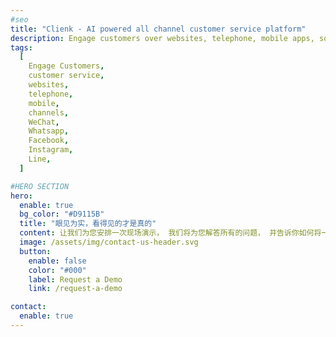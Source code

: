```yaml
---
#seo
title: "Clienk - AI powered all channel customer service platform"
description: Engage customers over websites, telephone, mobile apps, social media channels like WeChat, Whatsapp, Facebook, Instagram and many other popular messaging apps.
tags:
  [
    Engage Customers,
    customer service,
    websites,
    telephone,
    mobile,
    channels,
    WeChat,
    Whatsapp,
    Facebook,
    Instagram,
    Line,
  ]

#HERO SECTION
hero:
  enable: true
  bg_color: "#D9115B"
  title: "眼见为实，看得见的才是真的"
  content: 让我们为您安排一次现场演示， 我们将为您解答所有的问题， 并告诉你如何将一切做到最完美的结合
  image: /assets/img/contact-us-header.svg
  button:
    enable: false
    color: "#000"
    label: Request a Demo
    link: /request-a-demo

contact:
  enable: true
---
```

